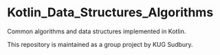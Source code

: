 # Kotlin_Data_Structures_Algorithms
Common algorithms and data structures implemented in Kotlin. 

This repository is maintained as a group project by KUG Sudbury.
